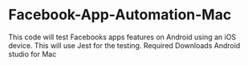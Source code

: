 # Facebook-App-Automation-Mac
 This code will test Facebooks apps features on Android using an iOS device. This will use Jest for the testing. 
Required Downloads
Android studio for Mac 
